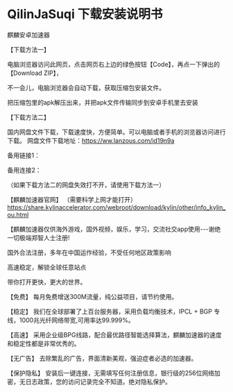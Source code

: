 # QilinJaSuqi 下载安装说明书

麒麟安卓加速器



【下载方法一】

电脑浏览器访问此网页，点击网页右上边的绿色按钮【Code】，再点一下弹出的【Download ZIP】，

不一会儿，电脑浏览器会自动下载，获取压缩包安装文件。

把压缩包里的apk解压出来，并把apk文件传输同步到安卓手机里去安装


【下载方法二】

国内网盘文件下载，下载速度快，方便简单。可以电脑或者手机的浏览器访问进行下载。
网盘文件下载地址：https://ww.lanzous.com/id19n9a

备用链接1：

备用连接2：

（如果下载方法二的网盘失效打不开，请使用下载方法一）



【麒麟加速器官网】 （需要科学上网才能打开） https://share.kylinaccelerator.com/webroot/download/kylin/other/info_kylin_ou.html


【麒麟加速器仅供海外游戏，国外视频，娱乐，学习，交流社交app使用---谢绝一切极端郑智人士注册!


国外合法注册，多年在中国运作经验，不受任何地区政策影响


高速稳定，解锁全球任意站点


带你打开更快，更大的世界。


【免费】 每月免费增送300M流量，纯公益项目，请节约使用。

【稳定】 我们在全球部署了上百台服务器，采用负载均衡技术，IPCL + BGP 专线，1000兆光纤网络带宽,可用率达99.999%。

【高速】 采用企业级BPG线路，配合最优路径智能选择算法，麒麟加速器的速度和稳定性都是非常优秀的。

【无广告】 去除繁乱的广告，界面清新美观，强迫症者必选的加速器。

【保护隐私】 安装后一键连接，无需填写任何注册信息，银行级的256位网络加密，无日志政策，您的访问记录完全不知道。绝对隐私保护。

